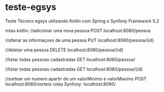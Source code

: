 # teste-egsys
Teste Técnico egsys utilizando Kotlin com Spring e Synfony Framework 5.2

rotas kotlin:
//adicionar uma nova pessoa
POST
localhost:8080/pessoa

//alterar as informaçoes de uma pessoa
PUT
localhost:8080/pessoa/{id}

//deletar uma pessoa
DELETE
localhost:8080/pessoa/{id}

//listar todas pessoas cadastradas
GET
localhost:8080/pessoa/

//listar todas pessoas cadastradas
GET
localhost:8080/pessoa/{id}

//sortear um numero apartir de um valorMinimo e valorMaximo
POST
localhost:8080/sorteio
rotas Synfony:
localhost:8080/
